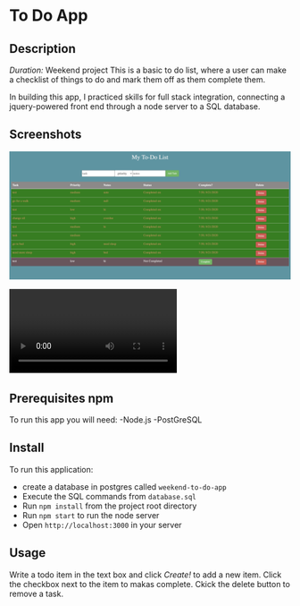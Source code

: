 # To Do App
## Description
_Duration:_ Weekend project
This is a basic to do list, where a user can make a checklist of things to do and mark them off as them complete them.

In building this app, I practiced skills for full stack integration, connecting a jquery-powered front end through a node server to a SQL database.

## Screenshots
![screenshot](./Weekend-To-Do-App.png)


![screen recording](./Weekend-To-Do-App.mov)


## Prerequisites npm 
To run this app you will need:
-Node.js
-PostGreSQL

## Install
To run this application:
- create a database in postgres called `weekend-to-do-app`
- Execute the SQL commands from `database.sql`
- Run `npm install` from the project root directory
- Run `npm start` to run the node server
- Open `http://localhost:3000` in your server

## Usage
Write a todo item in the text box and click _Create!_ to add a new item.
Click the checkbox next to the item to makas complete.
Ckick the delete button to remove a task.

